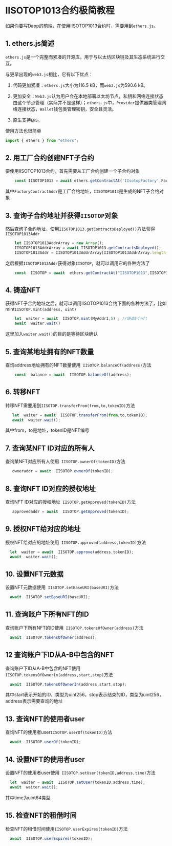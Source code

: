 # IISOTOP1013合约极简教程

如果你要写Dapp的前端，在使用IISOTOP1013合约时，需要用到`ethers.js`。

## 1. ethers.js简述

`ethers.js`是一个完整而紧凑的开源库，用于与以太坊区块链及其生态系统进行交互。

与更早出现的`web3.js`相比，它有以下优点：

1. 代码更加紧凑：`ethers.js`大小为116.5 kB，而`web3.js`为590.6 kB。

2. 更加安全：`Web3.js`认为用户会在本地部署以太坊节点，私钥和网络连接状态由这个节点管理（实际并不是这样）；`ethers.js`中，`Provider`提供器类管理网络连接状态，`Wallet`钱包类管理密钥，安全且灵活。

3. 原生支持`ENS`。

使用方法也很简单
``` js
import { ethers } from "ethers";
```

## 2. 用工厂合约创建NFT子合约

要使用IISOTOP1013合约，首先需要从工厂合约创建一个子合约对象
 ```javascript
     const IISOTOP1013 = await ethers.getContractAt('IIsotopFactory',FactoryContractAddr);
 ```
 其中`FactoryContractAddr`是工厂合约地址，`IISOTOP1013`是生成的NFT子合约对象
 
## 3.  查询子合约地址并获得`IISOTOP`对象
  然后查询子合约地址，使用`IISOTOP1013.getContractsDeployed()`方法获得`IISOTOP1013Addr`

  ```js
      let IISOTOP1013AddrArray = new Array();
      IISOTOP1013AddrArray = await IISOTOP1013.getContractsDeployed();
      IISOTOP1013Addr = IISOTOP1013AddrArray[IISOTOP1013AddrArray.length-1];
  ```
之后根据`IISOTOP1013Addr`获得对象`IISOTOP`，就可以调用它的各种方法了
```js
    const  IISOTOP = await  ethers.getContractAt("IISOTOP1013",IISOTOP1013Addr);
```
## 4.  铸造NFT

获得NFT子合约地址之后，就可以调用IISOTOP1013合约下面的各种方法了，比如mint`IISOTOP.mint(address, uint) `
  ```js
      let  waiter = await  IISOTOP.mint(MyAddr1,5) ; //铸造5个nft
      await  waiter.wait()
  ```
  这里加入`waiter.wait()`的目的是等待区块确认
## 5.  查询某地址拥有的NFT数量
查询address地址拥有的NFT数量使用` IISOTOP.balanceOf(address)`方法
  ```js
      const  balance = await  IISOTOP.balanceOf(address);
  ```
## 6. 转移NFT
转移NFT需要用到`IISOTOP.transferFrom(from,to,tokenID)`方法
  ```js
     let  waiter = await  IISOTOP.transferFrom(from,to,tokenID);
     await  waiter.wait();
  ```
  其中from，to是地址，tokenID是NFT编号
## 7. 查询某NFT ID对应的所有人
查询某NFT对应所有人使用` IISOTOP.ownerOf(tokenID)`方法
  ```js
     owneraddr = await  IISOTOP.ownerOf(tokenID);
  ```
## 8. 查询NFT ID对应的授权地址
查询NFT ID对应的授权地址` IISOTOP.getApproved(tokenID)`方法
  ```js
     approvedaddr = await  IISOTOP.getApproved(tokenID);
  ```
  ## 9. 授权NFT给对应的地址
授权NFT给对应的地址使用` IISOTOP.approved(address,tokenID)`方法
  ```js
    let  waiter = await  IISOTOP.approve(address,tokenID);
    await  waiter.wait();
  ```
## 10. 设置NFT元数据
设置NFT元数据使用` IISOTOP.setBaseURI(baseURI)`方法
  ```js
    await  IISOTOP.setBaseURI(baseURI);
  ```
## 11. 查询账户下所有NFT的ID
查询账户下所有NFT的ID使用` IISOTOP.tokensOfOwner(address)`方法
  ```js
    await  IISOTOP.tokensOfOwner(address);
  ```
## 12 查询账户下ID从A-B中包含的NFT
查询账户下ID从A-B中包含的NFT使用` IISOTOP.tokensOfOwnerIn(address,start,stop)`方法
  ```js
    await  IISOTOP.tokensOfOwnerIn(address,start,stop);
  ```
  其中start表示开始的ID，类型为uint256，stop表示结束的ID，类型为uint256，address表示需要查询的地址
## 13. 查询NFT的使用者user
查询NFT的使用者user`IISOTOP.userOf(tokenID)`方法
  ```js
    await  IISOTOP.userOf(tokenID);
  ```
## 14. 设置NFT的使用者user
设置NFT的使用者user使用` IISOTOP.setUser(tokenID,address,time)`方法
  ```js
    let  waiter = await  IISOTOP.setUser(tokenID,address,time);
    await  waiter.wait();
  ```
其中time为uint64类型
## 15. 检查NFT的租借时间
检查NFT的租借时间使用`IISOTOP.userExpires(tokenID)`方法
  ```js
    await  IISOTOP.userExpires(tokenID);
  ```

